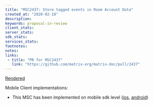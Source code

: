 ```yaml
---
title: "MSC2437: Store tagged events in Room Account Data"
created_at: "2020-02-18"
description:
keywords: proposal-in-review
client_stats:
server_stats:
sdk_stats:
services_stats:
footnotes:
notes:
links:
 - title: "PR for MSC2437"
   link: "https://github.com/matrix-org/matrix-doc/pull/2437"
---
```

[Rendered](https://github.com/matrix-org/matrix-doc/blob/giomfo/tagged_events/proposals/2437-tagged-events-account-data.md)

Mobile Client implementations:
- This MSC has been implemented on mobile sdk level ([ios](https://github.com/matrix-org/matrix-ios-sdk/pull/959), [android](https://github.com/vector-im/element-android/pull/4753))
